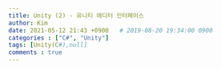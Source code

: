 ```yaml
---
title: Unity (2) - 유니티 에디터 인터페이스
author: Kim
date: 2021-05-12 21:43 +0900   # 2019-08-20 19:34:00 0900
categories : ["C#", "Unity"]
tags: [Unity(C#),null]
comments : true
---
```

